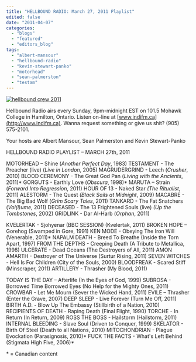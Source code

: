 ```yaml
---
title: "HELLBOUND RADIO: March 27, 2011 Playlist"
edited: false
date: "2011-04-07"
categories:
  - "blogs"
  - "featured"
  - "editors_blog"
tags:
  - "albert-mansour"
  - "hellbound-radio"
  - "kevin-stewart-panko"
  - "motorhead"
  - "sean-palmerston"
  - "testam"
---
```


[![](http://www.hellbound.ca/wp-content/uploads/2011/04/hellbound-crew-2011.jpg "hellbound crew 2011")](http://www.hellbound.ca/wp-content/uploads/2011/04/hellbound-crew-2011.jpg)

Hellbound Radio airs every Sunday, 9pm-midnight EST on 101.5 Mohawk College in Hamilton, Ontario. Listen on-line at [www.indifm.ca](http://www.indifm.ca). Wanna request something or give us shit? (905) 575-2101.

Your hosts are Albert Mansour, Sean Palmerston and Kevin Stewart-Panko

HELLBOUND RADIO PLAYLIST – MARCH 27th, 2011

MOTORHEAD – Shine (_Another Perfect Day_, 1983) TESTAMENT - The Preacher (live) (_Live in London_, 2005) MAGRUDERGRIND - Leech (_Crusher_, 2010) BLOOD CEREMONY - The Great God Pan (_Living with the Ancients_, 2011)\* GORGUTS - Earthly Love (_Obscura_, 1998)\* MARUTA – Strain (_Forward Into Regression_, 2011) HOUR OF 13 - Naked Star _(The Ritualist_, 2011) ALESTORM - The Quest _(Black Sails at Midnight_, 2009) MACABRE - The Big Bad Wolf (_Grim Scary Tales_, 2011) TANKARD - The Fat Snatchers (_Vol(l)ume_, 2011) DECEASED - The 13 Frightened Souls (live) _(Up the Tombstones_, 2002) GRIDLINK - Dar Al-Harb (_Orphan_, 2011)

KVELERTAK - Sjohyenar (BBC SESSION) (Kvelertak, 2011) BROKEN HOPE – Gorehog (Swamped in Gore, 1991) KEN MODE - Obeying The Iron Will (Venerable, 2011)\* NAPALM DEATH - Breed To Breathe (Inside the Torn Apart, 1997) FROM THE DEPTHS - Creeping Death (A Tribute to Metallica, 1998) ULCERATE - Dead Oceans (The Destroyers of All, 2011) AMON AMARTH - Destroyer of The Universe (Surtur Rising, 2011) SEVEN WITCHES - Hell Is For Children (City of the Souls, 2000) BLOODFREAK - Scared Stiff (Minscraper, 2011) ARTILLERY - Thrasher (My Blood, 2011)

TODAY IS THE DAY – Afterlife (In the Eyes of God, 1999) SUBROSA - Borrowed Time Borrowed Eyes (No Help for the Mighty Ones, 2011) CROWBAR - Let Me Mourn (Sever the Wicked Hand, 2011) EVILE – Thrasher (Enter the Grave, 2007) DEEP SLEEP - Live Forever (Turn Me Off, 2011) BIRTH A.D. - Blow Up The Embassy (Stillbirth of a Nation, 2010) RECIPIENTS OF DEATH - Raping Death (Final Flight, 1990) TORCHE - In Return (In Return, 2009) ROSS THE BOSS - Hailstorm (Hailstorm, 2011) INTERNAL BLEEDING - Slave Soul (Driven to Conquer, 1999) SKELATOR - Birth Of Steel (Death to all Nations, 2010) MITOCHONDRIAN - Plague Evockation (Parasignosis, 2010)\* FUCK THE FACTS - What's Left Behind (Stigmata High Five, 2006)\*

\* = Canadian content
